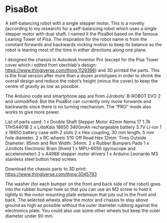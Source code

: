 # PisaBot
A self-balancing robot with a single stepper motor.
This is a novelty (according to my research) for a self-balancing robot which uses a single stepper motor with dual shaft. I named it the PisaBot based on the famous Leaning Tower of Pisa. The inspiration for the robot name is from the constant forwards and backwards rocking motion to keep its balance so the robot is leaning most of the time in either directions along one plane.
            
I designed the chassis in Autodesk Inventor Pro (except for the Pisa Tower cover which i edited from utechlab's design: https://www.thingiverse.com/thing:1129396) and 3D printed the parts. This is the final version after more than a dozen prototypes in order to shrink the overall design and reduce the robot’s height (minus the cover) to keep the centre of gravity as low as possible.

The Arduino code and smartphone app are from JJrobots’ B-ROBOT EVO 2 and unmodified. But the PisaBot can currently only move forwards and backwards since there is no turning mechanism. The “PRO” mode also works to give more power.

List of parts used:
1 x Double Shaft Stepper Motor 42mm Nema 17 1.7A 17HS4401B
2 x LiitoKala 18650 3400mAh rechargeable battery 3.7V Li-ion
1 x 18650 battery case with 2 slots
2 x Hex coupling, 30 mm length, 5 mm hole diameter.
2 x RC wheels 1/10 Off Road Hex 12mm. Tires Outside Diameter: 85mm and Rim Width: 34mm.
2 x Rubber Bumpers Pads
1 x JJrobots Electronic Brain Shield
1 x MPU-6050 (gyroscope and accelerometer)
2 x A4988 stepper motor drivers
1 x Arduino Leonardo
M3 stainless steel button head screws

Download the chassis parts to 3D print:
https://www.thingiverse.com/thing:3045793

The washer (for each bumper on the front and back side of the robot) goes into the rubber bumper hole so that you can use an M3 screw to hold it tightly to the motor mounting plate extension that juts out in the front and back. The selected wheels allow the motor and chassis to stay above ground as high as possible without the outer diameter rubbing against the electronics plate. You could also use some other wheels but keep the outer diameter under 90 mm.
